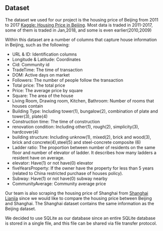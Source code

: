## Dataset
The dataset we used for our project is the housing price of Beijing from 2011 to 2017 [Kaggle: Housing Price in Beijing](https://www.kaggle.com/ruiqurm/lianjia).
Most data is traded in 2011-2017, some of them is traded in Jan,2018, and some is even earlier(2010,2009)

Within this dataset are a number of columns that capture house information in Beijing, such as the following:
- URL & ID: Identification columns
- Longitude & Latitude: Coordinates
- Cid: Community id
- TradeTime: The time of transaction
- DOM: Active days on market
- Followers: The number of people follow the transaction
- Total price: The total price
- Price: The average price by square
- Square: The area of the house
- Living Room, Drawing room, Kitchen, Bathroom: Number of rooms that houses contain
- Building Type: Including tower(1), bungalow(2), combination of plate and tower(3), plate(4)
- Construction time: The time of construction
- renovation condition: Including other(1), rough(2), simplicity(3), hardcover(4)
- building structure: Including unknow(1), mixed(2), brick and wood(3), brick and concrete(4),steel(5) and steel-concrete composite (6)
- Ladder ratio: The proportion between number of residents on the same floor and number of elevator of ladder. It describes how many ladders a resident have on average.
- elevator: Have(1) or not have(0) elevator
- fiveYearsProperty: If the owner have the property for less than 5 years (related to China restricted purchase of houses policy).
- Subway: Have(1) or not have(0) subway nearby
- CommunityAverage: Community average price

Our team is also scraping the housing price of Shanghai from [Shanghai Lianjia](https://sh.lianjia.com/chengjiao/) since we would like to compare the housing price between Beijing and Shanghai. The Shanghai dataset contains the same information as the Beijing dataset.

We decided to use SQLite as our database since an entire SQLite database is stored in a single file, and this file can be shared via file transfer protocol.
